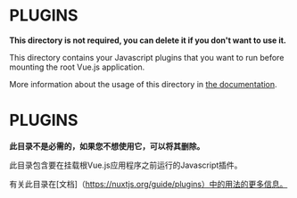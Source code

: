 # PLUGINS

**This directory is not required, you can delete it if you don't want to use it.**

This directory contains your Javascript plugins that you want to run before mounting the root Vue.js application.

More information about the usage of this directory in [the documentation](https://nuxtjs.org/guide/plugins).

# PLUGINS

**此目录不是必需的，如果您不想使用它，可以将其删除。**

此目录包含要在挂载根Vue.js应用程序之前运行的Javascript插件。

有关此目录在[文档]（https://nuxtjs.org/guide/plugins）中的用法的更多信息。
